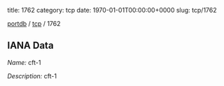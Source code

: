 title: 1762
category: tcp
date: 1970-01-01T00:00:00+0000
slug: tcp/1762

[portdb](/) / [tcp](/category/tcp.html) / 1762


## IANA Data

_Name:_ cft-1

_Description:_ cft-1

